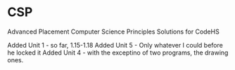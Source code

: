 # CSP
Advanced Placement Computer Science Principles Solutions for CodeHS

Added Unit 1 - so far, 1.15-1.18
Added Unit 5 - Only whatever I could before he locked it
Added Unit 4 - with the exceptino of two programs, the drawing ones.


